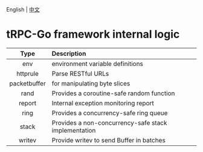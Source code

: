 English | [中文](README.zh_CN.md)

# tRPC-Go framework internal logic

| Type | Description |
| :----: | :---- |
| env | environment variable definitions |
| httprule | Parse RESTful URLs |
| packetbuffer | for manipulating byte slices |
| rand | Provides a coroutine-safe random function |
| report | Internal exception monitoring report |
| ring | Provides a concurrency-safe ring queue |
| stack | Provides a non-concurrency-safe stack implementation |
| writev | Provide writev to send Buffer in batches |
